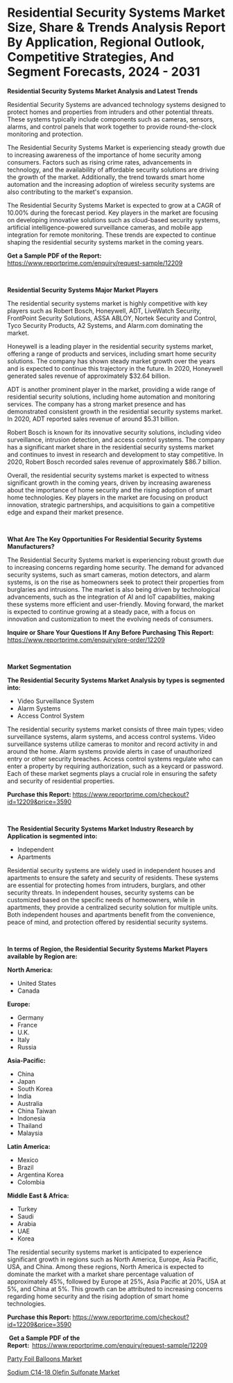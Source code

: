 <p><h1>Residential Security Systems Market Size, Share & Trends Analysis Report By Application, Regional Outlook, Competitive Strategies, And Segment Forecasts, 2024 - 2031</h1></p><p><strong>Residential Security Systems Market Analysis and Latest Trends</strong></p>
<p><p>Residential Security Systems are advanced technology systems designed to protect homes and properties from intruders and other potential threats. These systems typically include components such as cameras, sensors, alarms, and control panels that work together to provide round-the-clock monitoring and protection.</p><p>The Residential Security Systems Market is experiencing steady growth due to increasing awareness of the importance of home security among consumers. Factors such as rising crime rates, advancements in technology, and the availability of affordable security solutions are driving the growth of the market. Additionally, the trend towards smart home automation and the increasing adoption of wireless security systems are also contributing to the market's expansion.</p><p>The Residential Security Systems Market is expected to grow at a CAGR of 10.00% during the forecast period. Key players in the market are focusing on developing innovative solutions such as cloud-based security systems, artificial intelligence-powered surveillance cameras, and mobile app integration for remote monitoring. These trends are expected to continue shaping the residential security systems market in the coming years.</p></p>
<p><strong>Get a Sample PDF of the Report:&nbsp;</strong> <a href="https://www.reportprime.com/enquiry/request-sample/12209">https://www.reportprime.com/enquiry/request-sample/12209</a></p>
<p>&nbsp;</p>
<p><strong>Residential Security Systems Major Market Players</strong></p>
<p><p>The residential security systems market is highly competitive with key players such as Robert Bosch, Honeywell, ADT, LiveWatch Security, FrontPoint Security Solutions, ASSA ABLOY, Nortek Security and Control, Tyco Security Products, A2 Systems, and Alarm.com dominating the market.</p><p>Honeywell is a leading player in the residential security systems market, offering a range of products and services, including smart home security solutions. The company has shown steady market growth over the years and is expected to continue this trajectory in the future. In 2020, Honeywell generated sales revenue of approximately $32.64 billion.</p><p>ADT is another prominent player in the market, providing a wide range of residential security solutions, including home automation and monitoring services. The company has a strong market presence and has demonstrated consistent growth in the residential security systems market. In 2020, ADT reported sales revenue of around $5.31 billion.</p><p>Robert Bosch is known for its innovative security solutions, including video surveillance, intrusion detection, and access control systems. The company has a significant market share in the residential security systems market and continues to invest in research and development to stay competitive. In 2020, Robert Bosch recorded sales revenue of approximately $86.7 billion.</p><p>Overall, the residential security systems market is expected to witness significant growth in the coming years, driven by increasing awareness about the importance of home security and the rising adoption of smart home technologies. Key players in the market are focusing on product innovation, strategic partnerships, and acquisitions to gain a competitive edge and expand their market presence.</p></p>
<p>&nbsp;</p>
<p><strong>What Are The Key Opportunities For Residential Security Systems Manufacturers?</strong></p>
<p><p>The Residential Security Systems market is experiencing robust growth due to increasing concerns regarding home security. The demand for advanced security systems, such as smart cameras, motion detectors, and alarm systems, is on the rise as homeowners seek to protect their properties from burglaries and intrusions. The market is also being driven by technological advancements, such as the integration of AI and IoT capabilities, making these systems more efficient and user-friendly. Moving forward, the market is expected to continue growing at a steady pace, with a focus on innovation and customization to meet the evolving needs of consumers.</p></p>
<p><strong>Inquire or Share Your Questions If Any Before Purchasing This Report:</strong> <a href="https://www.reportprime.com/enquiry/pre-order/12209">https://www.reportprime.com/enquiry/pre-order/12209</a></p>
<p>&nbsp;</p>
<p><strong>Market Segmentation</strong></p>
<p><strong>The Residential Security Systems Market Analysis by types is segmented into:</strong></p>
<p><ul><li>Video Surveillance System</li><li>Alarm Systems</li><li>Access Control System</li></ul></p>
<p><p>The residential security systems market consists of three main types; video surveillance systems, alarm systems, and access control systems. Video surveillance systems utilize cameras to monitor and record activity in and around the home. Alarm systems provide alerts in case of unauthorized entry or other security breaches. Access control systems regulate who can enter a property by requiring authorization, such as a keycard or password. Each of these market segments plays a crucial role in ensuring the safety and security of residential properties.</p></p>
<p><strong>Purchase this Report:&nbsp;</strong><a href="https://www.reportprime.com/checkout?id=12209&price=3590">https://www.reportprime.com/checkout?id=12209&price=3590</a></p>
<p>&nbsp;</p>
<p><strong>The Residential Security Systems Market Industry Research by Application is segmented into:</strong></p>
<p><ul><li>Independent</li><li>Apartments</li></ul></p>
<p><p>Residential security systems are widely used in independent houses and apartments to ensure the safety and security of residents. These systems are essential for protecting homes from intruders, burglars, and other security threats. In independent houses, security systems can be customized based on the specific needs of homeowners, while in apartments, they provide a centralized security solution for multiple units. Both independent houses and apartments benefit from the convenience, peace of mind, and protection offered by residential security systems.</p></p>
<p>&nbsp;</p>
<p><strong>In terms of Region, the Residential Security Systems Market Players available by Region are:</strong></p>
<p>
    <p> <strong> North America: </strong>
        <ul>
            <li>United States</li>
            <li>Canada</li>
        </ul>
        </p> 
    <p> <strong> Europe: </strong>
        <ul>
            <li>Germany</li>
            <li>France</li>
            <li>U.K.</li>
            <li>Italy</li>
            <li>Russia</li>
        </ul>
        </p> 
    <p> <strong> Asia-Pacific: </strong>
        <ul>
            <li>China</li>
            <li>Japan</li>
            <li>South Korea</li>
            <li>India</li>
            <li>Australia</li>
            <li>China Taiwan</li>
            <li>Indonesia</li>
            <li>Thailand</li>
            <li>Malaysia</li>
        </ul>
        </p> 
    <p> <strong> Latin America: </strong>
        <ul>
            <li>Mexico</li>
            <li>Brazil</li>
            <li>Argentina Korea</li>
            <li>Colombia</li>
        </ul>
        </p> 
    <p> <strong> Middle East & Africa: </strong>
        <ul>
            <li>Turkey</li>
            <li>Saudi</li>
            <li>Arabia</li>
            <li>UAE</li>
            <li>Korea</li>
        </ul>
    </p>
    </p>
<p><p>The residential security systems market is anticipated to experience significant growth in regions such as North America, Europe, Asia Pacific, USA, and China. Among these regions, North America is expected to dominate the market with a market share percentage valuation of approximately 45%, followed by Europe at 25%, Asia Pacific at 20%, USA at 5%, and China at 5%. This growth can be attributed to increasing concerns regarding home security and the rising adoption of smart home technologies.</p></p>
<p><strong>Purchase this Report: </strong><a href="https://www.reportprime.com/checkout?id=12209&price=3590">https://www.reportprime.com/checkout?id=12209&price=3590</a></p>
<p>&nbsp;<strong>Get a Sample PDF of the Report:&nbsp;&nbsp;</strong><a href="https://www.reportprime.com/enquiry/request-sample/12209">https://www.reportprime.com/enquiry/request-sample/12209</a></p>
<p><strong></strong></p>
<p><p><a href="https://github.com/RichRobinson5/Market-Research-Report-List-4/blob/main/party-foil-balloons-market.md">Party Foil Balloons Market</a></p><p><a href="https://cautious-neon-760.notion.site/Sodium-C14-18-Olefin-Sulfonate-Market-Provides-Detailed-Segmentation-of-this-Market-based-on-Type-A-a88c17d6c09c499abde99d2119dfd212">Sodium C14-18 Olefin Sulfonate Market</a></p></p>